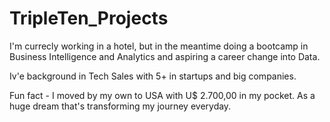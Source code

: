 # TripleTen_Projects

I'm currecly working in a hotel, but in the meantime doing a bootcamp in Business Intelligence and Analytics and aspiring a career change into Data.

Iv'e background in Tech Sales with 5+ in startups and big companies.

Fun fact - I moved by my own to USA with U$ 2.700,00 in my pocket. As a huge dream that's transforming my journey everyday.
